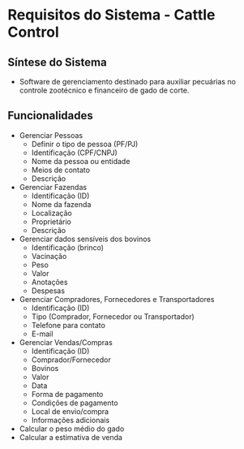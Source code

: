 # Requisitos do Sistema - Cattle Control

## Síntese do Sistema

* Software de gerenciamento destinado para auxiliar pecuárias no controle zootécnico e financeiro de gado de corte.

## Funcionalidades

* Gerenciar Pessoas
    * Definir o tipo de pessoa (PF/PJ) 
    * Identificação (CPF/CNPJ)
    * Nome da pessoa ou entidade
    * Meios de contato
    * Descrição
* Gerenciar Fazendas
    * Identificação (ID)
    * Nome da fazenda
    * Localização
    * Proprietário
    * Descrição
* Gerenciar dados sensíveis dos bovinos
    * Identificação (brinco)
    * Vacinação
    * Peso
    * Valor
    * Anotações
    * Despesas
* Gerenciar Compradores, Fornecedores e Transportadores
    * Identificação (ID)
    * Tipo (Comprador, Fornecedor ou Transportador)
    * Telefone para contato
    * E-mail
* Gerenciar Vendas/Compras
    * Identificação (ID)
    * Comprador/Fornecedor
    * Bovinos
    * Valor
    * Data 
    * Forma de pagamento
    * Condições de pagamento
    * Local de envio/compra
    * Informações adicionais
* Calcular o peso médio do gado
* Calcular a estimativa de venda

